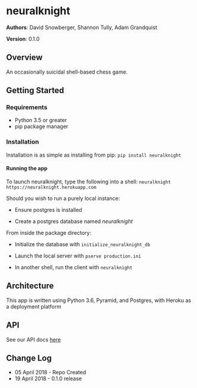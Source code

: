 # neuralknight

**Authors**: David Snowberger, Shannon Tully, Adam Grandquist

**Version**: 0.1.0

## Overview
An occasionally suicidal shell-based chess game.

## Getting Started

### Requirements
- Python 3.5 or greater
- pip package manager

### Installation
Installation is as simple as installing from pip:
`pip install neuralknight`

#### Running the app
To launch neuralknight, type the following into a shell:
`neuralknight https://neuralknight.herokuapp.com`

Should you wish to run a purely local instance:

- Ensure postgres is installed

- Create a postgres database named *neuralknight*

From inside the package directory:

- Initialize the database with `initialize_neuralknight_db`

- Launch the local server with
`pserve production.ini`
- In another shell, run the client with `neuralknight`

## Architecture
This app is written using Python 3.6, Pyramid, and Postgres, with Heroku as a deployment platform

## API
See our API docs [here](https://www.github.com/dsnowb/neuralknight/API.md)

## Change Log
- 05 April 2018 - Repo Created
- 19 April 2018 - 0.1.0 release
